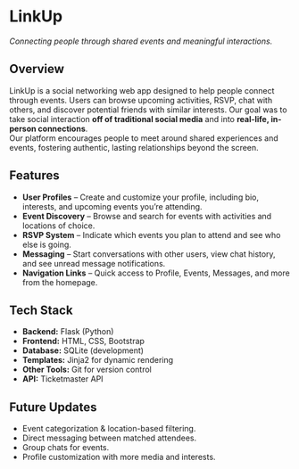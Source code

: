 # LinkUp
*Connecting people through shared events and meaningful interactions.*

## Overview
LinkUp is a social networking web app designed to help people connect through events. Users can browse upcoming activities, RSVP, chat with others, and discover potential friends with similar interests.
Our goal was to take social interaction **off of traditional social media** and into **real-life, in-person connections**.  
Our platform encourages people to meet around shared experiences and events, fostering authentic, lasting relationships beyond the screen.

## Features

- **User Profiles** – Create and customize your profile, including bio, interests, and upcoming events you’re attending.  
- **Event Discovery** – Browse and search for events with activities and locations of choice.  
- **RSVP System** – Indicate which events you plan to attend and see who else is going.  
- **Messaging** – Start conversations with other users, view chat history, and see unread message notifications.  
- **Navigation Links** – Quick access to Profile, Events, Messages, and more from the homepage.  

## Tech Stack

- **Backend:** Flask (Python)  
- **Frontend:** HTML, CSS, Bootstrap  
- **Database:** SQLite (development) 
- **Templates:** Jinja2 for dynamic rendering  
- **Other Tools:** Git for version control
- **API:** Ticketmaster API

## Future Updates
- Event categorization & location-based filtering.  
- Direct messaging between matched attendees.  
- Group chats for events.    
- Profile customization with more media and interests.



